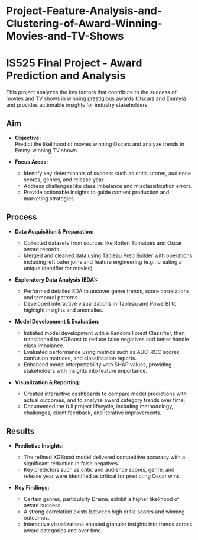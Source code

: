 # Project-Feature-Analysis-and-Clustering-of-Award-Winning-Movies-and-TV-Shows

# IS525 Final Project - Award Prediction and Analysis

This project analyzes the key factors that contribute to the success of movies and TV shows in winning prestigious awards (Oscars and Emmys) and provides actionable insights for industry stakeholders.

## Aim

- **Objective:**  
  Predict the likelihood of movies winning Oscars and analyze trends in Emmy-winning TV shows.

- **Focus Areas:**  
  - Identify key determinants of success such as critic scores, audience scores, genres, and release year.  
  - Address challenges like class imbalance and misclassification errors.  
  - Provide actionable insights to guide content production and marketing strategies.

## Process

- **Data Acquisition & Preparation:**  
  - Collected datasets from sources like Rotten Tomatoes and Oscar award records.  
  - Merged and cleaned data using Tableau Prep Builder with operations including left outer joins and feature engineering (e.g., creating a unique identifier for movies).

- **Exploratory Data Analysis (EDA):**  
  - Performed detailed EDA to uncover genre trends, score correlations, and temporal patterns.  
  - Developed interactive visualizations in Tableau and PowerBI to highlight insights and anomalies.

- **Model Development & Evaluation:**  
  - Initiated model development with a Random Forest Classifier, then transitioned to XGBoost to reduce false negatives and better handle class imbalance.  
  - Evaluated performance using metrics such as AUC-ROC scores, confusion matrices, and classification reports.  
  - Enhanced model interpretability with SHAP values, providing stakeholders with insights into feature importance.

- **Visualization & Reporting:**  
  - Created interactive dashboards to compare model predictions with actual outcomes, and to analyze award category trends over time.  
  - Documented the full project lifecycle, including methodology, challenges, client feedback, and iterative improvements.

## Results

- **Predictive Insights:**  
  - The refined XGBoost model delivered competitive accuracy with a significant reduction in false negatives.  
  - Key predictors such as critic and audience scores, genre, and release year were identified as critical for predicting Oscar wins.

- **Key Findings:**  
  - Certain genres, particularly Drama, exhibit a higher likelihood of award success.  
  - A strong correlation exists between high critic scores and winning outcomes.  
  - Interactive visualizations enabled granular insights into trends across award categories and over time.

